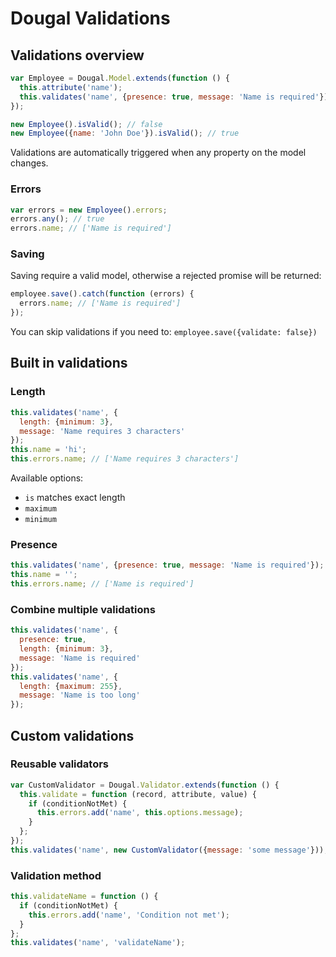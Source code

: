 # Dougal Validations

## Validations overview

```javascript
var Employee = Dougal.Model.extends(function () {
  this.attribute('name');
  this.validates('name', {presence: true, message: 'Name is required'});
});

new Employee().isValid(); // false
new Employee({name: 'John Doe'}).isValid(); // true
```

Validations are automatically triggered when any property on the model changes.

### Errors

```javascript
var errors = new Employee().errors;
errors.any(); // true
errors.name; // ['Name is required']
```

### Saving

Saving require a valid model, otherwise a rejected promise will be returned:

```javascript
employee.save().catch(function (errors) {
  errors.name; // ['Name is required']
});
```

You can skip validations if you need to: `employee.save({validate: false})`

## Built in validations

### Length

```javascript
this.validates('name', {
  length: {minimum: 3},
  message: 'Name requires 3 characters'
});
this.name = 'hi';
this.errors.name; // ['Name requires 3 characters']
```

Available options:

* `is` matches exact length
* `maximum`
* `minimum`

### Presence

```javascript
this.validates('name', {presence: true, message: 'Name is required'});
this.name = '';
this.errors.name; // ['Name is required']
```

### Combine multiple validations

```javascript
this.validates('name', {
  presence: true,
  length: {minimum: 3},
  message: 'Name is required'
});
this.validates('name', {
  length: {maximum: 255},
  message: 'Name is too long'
});
```

## Custom validations

### Reusable validators

```javascript
var CustomValidator = Dougal.Validator.extends(function () {
  this.validate = function (record, attribute, value) {
    if (conditionNotMet) {
      this.errors.add('name', this.options.message);
    }
  };
});
this.validates('name', new CustomValidator({message: 'some message'}));
```

### Validation method

```javascript
this.validateName = function () {
  if (conditionNotMet) {
    this.errors.add('name', 'Condition not met');
  }
};
this.validates('name', 'validateName');
```

